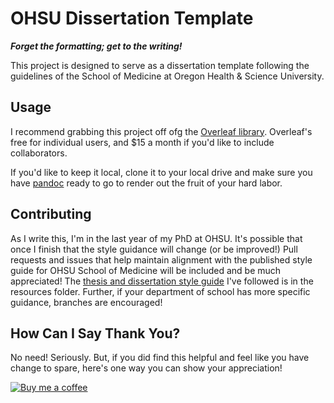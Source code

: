 # OHSU Dissertation Template

***Forget the formatting; get to the writing!***

This project is designed to serve as a dissertation template following the guidelines of the School of Medicine at Oregon Health & Science University.

## Usage

I recommend grabbing this project off ofg the [Overleaf library](https://www.overleaf.com/latex/templates/ohsu-dissertation-template/xhgmkwmftkrs). Overleaf's free for individual users, and $15 a month if you'd like to include collaborators. 

If you'd like to keep it local, clone it to your local drive and make sure you have [pandoc](https://pandoc.org/) ready to go to render out the fruit of your hard labor.

## Contributing

As I write this, I'm in the last year of my PhD at OHSU. It's possible that once I finish that the style guidance will change (or be improved!) Pull requests and issues that help maintain alignment with the published style guide for OHSU School of Medicine will be included and be much appreciated! The [thesis and dissertation style guide](https://github.com/greenstick/ohsu-dissertation-template/blob/main/resources/preparation-of-dissertation-and-thesis.pdf) I've followed is in the resources folder. Further, if your department of school has more specific guidance, branches are encouraged!

## How Can I Say Thank You?

No need! Seriously. But, if you did find this helpful and feel like you have change to spare, here's one way you can show your appreciation!

[![Buy me a coffee][buymeacoffee-icon]][buymeacoffee-link]

[buymeacoffee-link]: https://www.buymeacoffee.com/O1TrCFSXa
[buymeacoffee-icon]: https://www.buymeacoffee.com/assets/img/custom_images/purple_img.png
